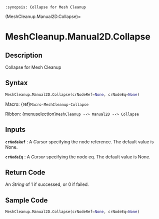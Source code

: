 ```{module} MeshCleanup.Manual2D.Collapse()
:synopsis: Collapse for Mesh Cleanup
```

(MeshCleanup.Manual2D.Collapse)=

# MeshCleanup.Manual2D.Collapse

## Description

Collapse for Mesh Cleanup

## Syntax

```python
MeshCleanup.Manual2D.Collapse(crNodeRef=None, crNodeEq=None)
```

Macro: {ref}`Macro-MeshCleanup-Collapse`

Ribbon: {menuselection}`MeshCleanup --> Manual2D --> Collapse`

## Inputs

**`crNodeRef`**
: A _Cursor_ specifying the node reference. The default value is None.

**`crNodeEq`**
: A _Cursor_ specifying the node eq. The default value is None.

## Return Code

An _String_ of 1 if successed, or 0 if failed.

## Sample Code

```python
MeshCleanup.Manual2D.Collapse(crNodeRef=None, crNodeEq=None)
```
